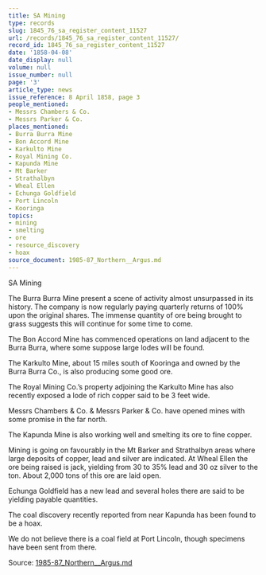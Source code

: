 ```yaml
---
title: SA Mining
type: records
slug: 1845_76_sa_register_content_11527
url: /records/1845_76_sa_register_content_11527/
record_id: 1845_76_sa_register_content_11527
date: '1858-04-08'
date_display: null
volume: null
issue_number: null
page: '3'
article_type: news
issue_reference: 8 April 1858, page 3
people_mentioned:
- Messrs Chambers & Co.
- Messrs Parker & Co.
places_mentioned:
- Burra Burra Mine
- Bon Accord Mine
- Karkulto Mine
- Royal Mining Co.
- Kapunda Mine
- Mt Barker
- Strathalbyn
- Wheal Ellen
- Echunga Goldfield
- Port Lincoln
- Kooringa
topics:
- mining
- smelting
- ore
- resource_discovery
- hoax
source_document: 1985-87_Northern__Argus.md
---
```


SA Mining

The Burra Burra Mine present a scene of activity almost unsurpassed in its history.  The company is now regularly paying quarterly returns of 100% upon the original shares.  The immense quantity of ore being brought to grass suggests this will continue for some time to come.

The Bon Accord Mine has commenced operations on land adjacent to the Burra Burra, where some suppose large lodes will be found.

The Karkulto Mine, about 15 miles south of Kooringa and owned by the Burra Burra Co., is also producing some good ore.

The Royal Mining Co.’s property adjoining the Karkulto Mine has also recently exposed a lode of rich copper said to be 3 feet wide.

Messrs Chambers & Co. & Messrs Parker & Co. have opened mines with some promise in the far north.

The Kapunda Mine is also working well and smelting its ore to fine copper.

Mining is going on favourably in the Mt Barker and Strathalbyn areas where large deposits of copper, lead and silver are indicated.  At Wheal Ellen the ore being raised is jack, yielding from 30 to 35% lead and 30 oz silver to the ton.  About 2,000 tons of this ore are laid open.

Echunga Goldfield has a new lead and several holes there are said to be yielding payable quantities.

The coal discovery recently reported from near Kapunda has been found to be a hoax.

We do not believe there is a coal field at Port Lincoln, though specimens have been sent from there.

Source: [1985-87_Northern__Argus.md](/downloads/markdown/1985-87_Northern__Argus.md)

